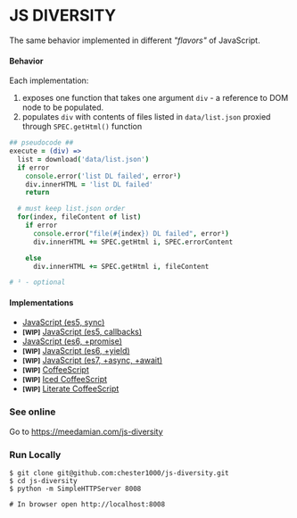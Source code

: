 # JS DIVERSITY

The same behavior implemented in different _"flavors"_ of JavaScript.

#### Behavior

Each implementation:

1. exposes one function that takes one argument `div` - a reference to DOM node to be populated.
1. populates `div` with contents of files listed in `data/list.json` proxied through `SPEC.getHtml()` function

```coffeescript
## pseudocode ##
execute = (div) =>
  list = download('data/list.json')
  if error
    console.error('list DL failed', error¹)
    div.innerHTML = 'list DL failed'
    return

  # must keep list.json order
  for(index, fileContent of list)
    if error
      console.error("file(#{index}) DL failed", error¹)
      div.innerHTML += SPEC.getHtml i, SPEC.errorContent

    else
      div.innerHTML += SPEC.getHtml i, fileContent

# ¹ - optional
```

#### Implementations

* [JavaScript (es5, sync)][js_sync]
* <small>**[WIP]**</small> [JavaScript (es5, callbacks)][js_cbs]
* [JavaScript (es6, +promise)][js_promise]
* <small>**[WIP]**</small> [JavaScript (es6, +yield)][js_yield]
* <small>**[WIP]**</small> [JavaScript (es7, +async, +await)][js_es7]
* <small>**[WIP]**</small> [CoffeeScript][cs]
* <small>**[WIP]**</small> [Iced CoffeeScript][ics]
* <small>**[WIP]**</small> [Literate CoffeeScript][lcs]

### See online

Go to https://meedamian.com/js-diversity

### Run Locally

    $ git clone git@github.com:chester1000/js-diversity.git
    $ cd js-diversity
    $ python -m SimpleHTTPServer 8008

    # In browser open http://localhost:8008

[js_sync]: main.sync.js
[js_cbs]: main.cbs.js
[js_promise]: main.promise.es6
[js_yield]: main.yield.es6
[js_es7]: js.es7.js
[cs]: main.coffee
[ics]: main.iced
[lcs]: main.litcoffee
